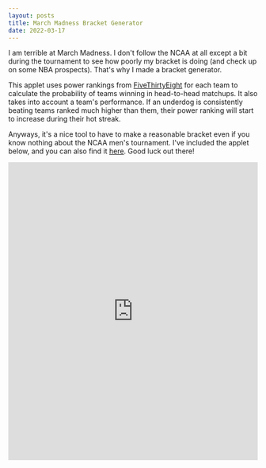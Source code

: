 ```yaml
---
layout: posts
title: March Madness Bracket Generator
date: 2022-03-17
---
```


I am terrible at March Madness. I don't follow the NCAA at all except a bit during the tournament to see how poorly my bracket is doing (and check up on some NBA prospects). That's why I made a bracket generator. 

This applet uses power rankings from [FiveThirtyEight](https://projects.fivethirtyeight.com/2022-march-madness-predictions/?ex_cid=rrpromo) for each team to calculate the probability of teams winning in head-to-head matchups. It also takes into account a team's performance. If an underdog is consistently beating teams ranked much higher than them, their power ranking will start to increase during their hot streak. 

Anyways, it's a nice tool to have to make a reasonable bracket even if you know nothing about the NCAA men's tournament. I've included the applet below, and you can also find it [here](https://fordfishman.shinyapps.io/bracket-generator/). Good luck out there!

<iframe height="600px" width="100%" frameborder="no" src="https://fordfishman.shinyapps.io/bracket-generator/"> </iframe>